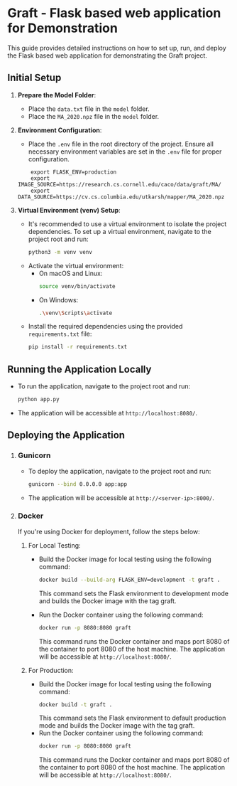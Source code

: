 # Graft - Flask based web application for Demonstration

This guide provides detailed instructions on how to set up, run, and deploy the Flask based web application for demonstrating the Graft project.

## Initial Setup

1. **Prepare the Model Folder**:
   - Place the `data.txt` file in the `model` folder.
   - Place the `MA_2020.npz` file in the `model` folder.

2. **Environment Configuration**:
   - Place the `.env` file in the root directory of the project. Ensure all necessary environment variables are set in the `.env` file for proper configuration.
    ```
        export FLASK_ENV=production
        export IMAGE_SOURCE=https://research.cs.cornell.edu/caco/data/graft/MA/
        export DATA_SOURCE=https://cv.cs.columbia.edu/utkarsh/mapper/MA_2020.npz
    ```

3. **Virtual Environment (venv) Setup**:
   - It's recommended to use a virtual environment to isolate the project dependencies. To set up a virtual environment, navigate to the project root and run:
     ```bash
     python3 -m venv venv
     ```
   - Activate the virtual environment:
     - On macOS and Linux:
       ```bash
       source venv/bin/activate
       ```
     - On Windows:
       ```bash
       .\venv\Scripts\activate
       ```
   - Install the required dependencies using the provided `requirements.txt` file:
     ```bash
     pip install -r requirements.txt
     ```

## Running the Application Locally

- To run the application, navigate to the project root and run:
    ```bash
    python app.py
    ```
- The application will be accessible at `http://localhost:8080/`.

## Deploying the Application

1. ### Gunicorn
   - To deploy the application, navigate to the project root and run:
       ```bash
       gunicorn --bind 0.0.0.0 app:app
       ```
   - The application will be accessible at `http://<server-ip>:8000/`.

2. ### Docker
    If you're using Docker for deployment, follow the steps below:

    1. For Local Testing:
        
        - Build the Docker image for local testing using the following command:
            ```bash
            docker build --build-arg FLASK_ENV=development -t graft .
            ```
            This command sets the Flask environment to development mode and builds the Docker image with the tag graft.

        - Run the Docker container using the following command:
            ```bash
            docker run -p 8080:8080 graft
            ```
            This command runs the Docker container and maps port 8080 of the container to port 8080 of the host machine. The application will be accessible at `http://localhost:8080/`.
    2. For Production:

        - Build the Docker image for local testing using the following command:
            ```bash
            docker build -t graft .
            ```
            This command sets the Flask environment to default production mode and builds the Docker image with the tag graft.
        - Run the Docker container using the following command:
            ```bash
            docker run -p 8080:8080 graft
            ```
            This command runs the Docker container and maps port 8080 of the container to port 8080 of the host machine. The application will be accessible at `http://localhost:8080/`.
